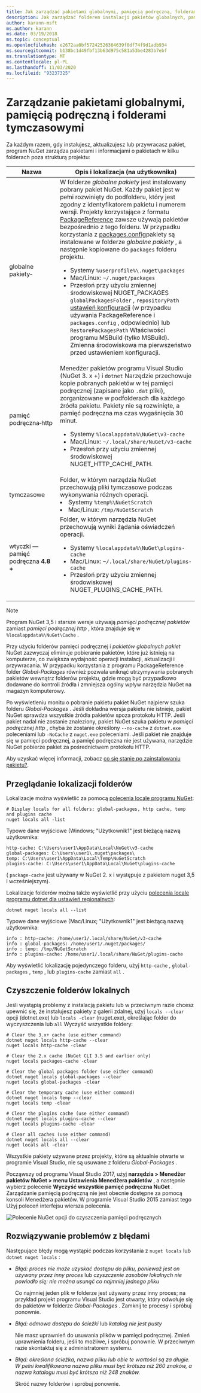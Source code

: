 ```yaml
---
title: Jak zarządzać pakietami globalnymi, pamięcią podręczną, folderami tymczasowymi w pakiecie NuGet
description: Jak zarządzać folderem instalacji pakietów globalnych, pamięci podręcznej pakietów i folderami tymczasowymi, które istnieją na komputerze, które są używane podczas instalowania, przywracania i aktualizowania pakietów.
author: karann-msft
ms.author: karann
ms.date: 03/19/2018
ms.topic: conceptual
ms.openlocfilehash: e2672aa0bf57242526364639f0df74f9d1adb934
ms.sourcegitcommit: b138bc1d49fbf13b63d975c581a53be4283b7ebf
ms.translationtype: MT
ms.contentlocale: pl-PL
ms.lasthandoff: 11/03/2020
ms.locfileid: "93237325"
---
```

# <a name="managing-the-global-packages-cache-and-temp-folders"></a>Zarządzanie pakietami globalnymi, pamięcią podręczną i folderami tymczasowymi

Za każdym razem, gdy instalujesz, aktualizujesz lub przywracasz pakiet, program NuGet zarządza pakietami i informacjami o pakietach w kilku folderach poza strukturą projektu:

| Nazwa | Opis i lokalizacja (na użytkownika)|
| --- | --- |
| globalne pakiety&#8209; | W folderze *globalne pakiety* jest instalowany pobrany pakiet NuGet. Każdy pakiet jest w pełni rozwinięty do podfolderu, który jest zgodny z identyfikatorem pakietu i numerem wersji. Projekty korzystające z formatu [PackageReference](package-references-in-project-files.md) zawsze używają pakietów bezpośrednio z tego folderu. W przypadku korzystania z [packages.config](../reference/packages-config.md)pakiety są instalowane w folderze *globalne pakiety* , a następnie kopiowane do `packages` folderu projektu.<br/><ul><li>Systemy `%userprofile%\.nuget\packages`</li><li>Mac/Linux: `~/.nuget/packages`</li><li>Przesłoń przy użyciu zmiennej środowiskowej NUGET_PACKAGES `globalPackagesFolder` , `repositoryPath` [ustawień konfiguracji](../reference/nuget-config-file.md#config-section) (w przypadku używania PackageReference i `packages.config` , odpowiednio) lub `RestorePackagesPath` Właściwości programu MSBuild (tylko MSBuild). Zmienna środowiskowa ma pierwszeństwo przed ustawieniem konfiguracji.</li></ul> |
| pamięć podręczna&#8209;http | Menedżer pakietów programu Visual Studio (NuGet 3. x +) i `dotnet` Narzędzie przechowuje kopie pobranych pakietów w tej pamięci podręcznej (zapisane jako `.dat` pliki), zorganizowane w podfolderach dla każdego źródła pakietu. Pakiety nie są rozwinięte, a pamięć podręczna ma czas wygaśnięcia 30 minut.<br/><ul><li>Systemy `%localappdata%\NuGet\v3-cache`</li><li>Mac/Linux: `~/.local/share/NuGet/v3-cache`</li><li>Przesłoń przy użyciu zmiennej środowiskowej NUGET_HTTP_CACHE_PATH.</li></ul> |
| tymczasowe | Folder, w którym narzędzia NuGet przechowują pliki tymczasowe podczas wykonywania różnych operacji.<br/><li>Systemy `%temp%\NuGetScratch`</li><li>Mac/Linux: `/tmp/NuGetScratch`</li></ul> |
| wtyczki — pamięć podręczna **4.8 +** | Folder, w którym narzędzia NuGet przechowują wyniki żądania oświadczeń operacji.<br/><ul><li>Systemy `%localappdata%\NuGet\plugins-cache`</li><li>Mac/Linux: `~/.local/share/NuGet/plugins-cache`</li><li>Przesłoń przy użyciu zmiennej środowiskowej NUGET_PLUGINS_CACHE_PATH.</li></ul> |

> [!Note]
> Program NuGet 3,5 i starsze wersje używają *pamięci podręcznej pakietów* zamiast *pamięci podręcznej http* , która znajduje się w `%localappdata%\NuGet\Cache` .

Przy użyciu folderów pamięci podręcznej i *pakietów globalnych pakiet* NuGet zazwyczaj eliminuje pobieranie pakietów, które już istnieją na komputerze, co zwiększa wydajność operacji instalacji, aktualizacji i przywracania. W przypadku korzystania z programu PackageReference folder *Global-Packages* również pozwala uniknąć utrzymywania pobranych pakietów wewnątrz folderów projektu, gdzie mogą być przypadkowo dodawane do kontroli źródła i zmniejsza ogólny wpływ narzędzia NuGet na magazyn komputerowy.

Po wyświetleniu monitu o pobranie pakietu pakiet NuGet najpierw szuka folderu *Global-Packages* . Jeśli dokładna wersja pakietu nie istnieje, pakiet NuGet sprawdza wszystkie źródła pakietów spoza protokołu HTTP. Jeśli pakiet nadal nie zostanie znaleziony, pakiet NuGet szuka pakietu w *pamięci podręcznej http* , chyba że zostanie określony `--no-cache` z `dotnet.exe` poleceniami lub `-NoCache` z `nuget.exe` poleceniami. Jeśli pakiet nie znajduje się w pamięci podręcznej, a pamięć podręczna nie jest używana, narzędzie NuGet pobierze pakiet za pośrednictwem protokołu HTTP.

Aby uzyskać więcej informacji, zobacz [co się stanie po zainstalowaniu pakietu?](../concepts/package-installation-process.md).

## <a name="viewing-folder-locations"></a>Przeglądanie lokalizacji folderów

Lokalizacje można wyświetlić za pomocą [polecenia locale programu NuGet](../reference/cli-reference/cli-ref-locals.md):

```cli
# Display locals for all folders: global-packages, http cache, temp and plugins cache
nuget locals all -list
```

Typowe dane wyjściowe (Windows; "Użytkownik1" jest bieżącą nazwą użytkownika:

```output
http-cache: C:\Users\user1\AppData\Local\NuGet\v3-cache
global-packages: C:\Users\user1\.nuget\packages\
temp: C:\Users\user1\AppData\Local\Temp\NuGetScratch
plugins-cache: C:\Users\user1\AppData\Local\NuGet\plugins-cache
```

( `package-cache` jest używany w NuGet 2. x i występuje z pakietem nuget 3,5 i wcześniejszym).

Lokalizacje folderów można także wyświetlić przy użyciu [polecenia locale programu dotnet dla ustawień regionalnych](/dotnet/core/tools/dotnet-nuget-locals):

```dotnetcli
dotnet nuget locals all --list
```

Typowe dane wyjściowe (Mac/Linux; "Użytkownik1" jest bieżącą nazwą użytkownika:

```output
info : http-cache: /home/user1/.local/share/NuGet/v3-cache
info : global-packages: /home/user1/.nuget/packages/
info : temp: /tmp/NuGetScratch
info : plugins-cache: /home/user1/.local/share/NuGet/plugins-cache
```

Aby wyświetlić lokalizację pojedynczego folderu, użyj `http-cache` , `global-packages` , `temp` , lub `plugins-cache` zamiast `all` .

## <a name="clearing-local-folders"></a>Czyszczenie folderów lokalnych

Jeśli wystąpią problemy z instalacją pakietu lub w przeciwnym razie chcesz upewnić się, że instalujesz pakiety z galerii zdalnej, użyj `locals --clear` opcji (dotnet.exe) lub `locals -clear` (nuget.exe), określając folder do wyczyszczenia lub `all` Wyczyść wszystkie foldery:

```cli
# Clear the 3.x+ cache (use either command)
dotnet nuget locals http-cache --clear
nuget locals http-cache -clear

# Clear the 2.x cache (NuGet CLI 3.5 and earlier only)
nuget locals packages-cache -clear

# Clear the global packages folder (use either command)
dotnet nuget locals global-packages --clear
nuget locals global-packages -clear

# Clear the temporary cache (use either command)
dotnet nuget locals temp --clear
nuget locals temp -clear

# Clear the plugins cache (use either command)
dotnet nuget locals plugins-cache --clear
nuget locals plugins-cache -clear

# Clear all caches (use either command)
dotnet nuget locals all --clear
nuget locals all -clear
```

Wszystkie pakiety używane przez projekty, które są aktualnie otwarte w programie Visual Studio, nie są usuwane z folderu *Global-Packages* .

Począwszy od programu Visual Studio 2017, użyj **narzędzia > Menedżer pakietów NuGet > menu Ustawienia Menedżera pakietów** , a następnie wybierz polecenie **Wyczyść wszystkie pamięć podręczna NuGet** . Zarządzanie pamięcią podręczną nie jest obecnie dostępne za pomocą konsoli Menedżera pakietów. W programie Visual Studio 2015 zamiast tego Użyj poleceń interfejsu wiersza polecenia.

![Polecenie NuGet opcji do czyszczenia pamięci podręcznych](media/options-clear-caches.png)

## <a name="troubleshooting-errors"></a>Rozwiązywanie problemów z błędami

Następujące błędy mogą wystąpić podczas korzystania z `nuget locals` lub `dotnet nuget locals` :

- *Błąd: proces nie może uzyskać dostępu do pliku, <package> ponieważ jest on używany przez inny proces* lub *czyszczenie zasobów lokalnych nie powiodło się: nie można usunąć co najmniej jednego pliku*

    Co najmniej jeden plik w folderze jest używany przez inny proces; na przykład projekt programu Visual Studio jest otwarty, który odwołuje się do pakietów w folderze *Global-Packages* . Zamknij te procesy i spróbuj ponownie.

- *Błąd: <path> odmowa dostępu do ścieżki* lub *katalog nie jest pusty*

    Nie masz uprawnień do usuwania plików w pamięci podręcznej. Zmień uprawnienia folderu, jeśli to możliwe, i spróbuj ponownie. W przeciwnym razie skontaktuj się z administratorem systemu.

- *Błąd: określona ścieżka, nazwa pliku lub obie te wartości są za długie. W pełni kwalifikowana nazwa pliku musi być krótsza niż 260 znaków, a nazwa katalogu musi być krótsza niż 248 znaków.*

    Skróć nazwy folderów i spróbuj ponownie.
